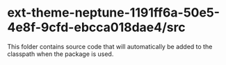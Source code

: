 # ext-theme-neptune-1191ff6a-50e5-4e8f-9cfd-ebcca018dae4/src

This folder contains source code that will automatically be added to the classpath when
the package is used.
